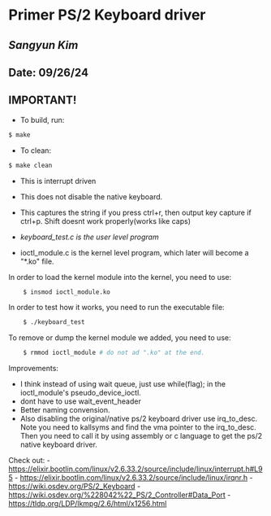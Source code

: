 # Primer PS/2 Keyboard driver 
## *Sangyun Kim* 
## Date: 09/26/24

## IMPORTANT!

- To build, run:
```sh 
$ make
```
- To clean:
```sh
$ make clean
```

- This is interrupt driven
- This does not disable the native keyboard. 
- This captures the string if you press ctrl+r, then output key capture if ctrl+p. Shift doesnt work properly(works like caps)

- *keyboard_test.c is the user level program*
- ioctl_module.c is the kernel level program, which later will become a "*.ko" file. 

In order to load the kernel module into the kernel, you need to use:
```sh
    $ insmod ioctl_module.ko
```

In order to test how it works, you need to run the executable file:
```sh
    $ ./keyboard_test
```

To remove or dump the kernel module we added, you need to use:
```sh
    $ rmmod ioctl_module # do not ad ".ko" at the end.
```

Improvements:
- I think instead of using wait queue, just use while(flag); in the ioctl_module's pseudo_device_ioctl.
- dont have to use wait_event_header
- Better naming convension.
- Also disabling the original/native ps/2 keyboard driver use irq_to_desc. Note you need to kallsyms and find the vma pointer to the  irq_to_desc. Then you need to call it by using assembly or c language to get the ps/2 native keyboard driver. 

Check out:
    - https://elixir.bootlin.com/linux/v2.6.33.2/source/include/linux/interrupt.h#L95 
    - https://elixir.bootlin.com/linux/v2.6.33.2/source/include/linux/irqnr.h
    - https://wiki.osdev.org/PS/2_Keyboard 
    - https://wiki.osdev.org/%228042%22_PS/2_Controller#Data_Port
    - https://tldp.org/LDP/lkmpg/2.6/html/x1256.html
